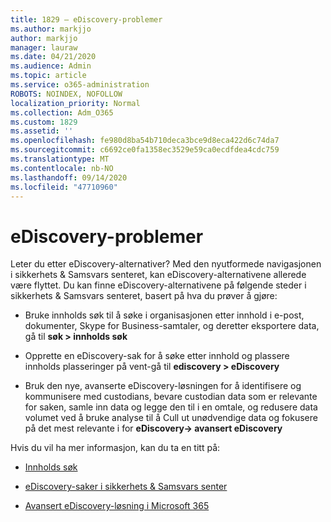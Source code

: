 ```yaml
---
title: 1829 – eDiscovery-problemer
ms.author: markjjo
author: markjjo
manager: lauraw
ms.date: 04/21/2020
ms.audience: Admin
ms.topic: article
ms.service: o365-administration
ROBOTS: NOINDEX, NOFOLLOW
localization_priority: Normal
ms.collection: Adm_O365
ms.custom: 1829
ms.assetid: ''
ms.openlocfilehash: fe980d8ba54b710deca3bce9d8eca422d6c74da7
ms.sourcegitcommit: c6692ce0fa1358ec3529e59ca0ecdfdea4cdc759
ms.translationtype: MT
ms.contentlocale: nb-NO
ms.lasthandoff: 09/14/2020
ms.locfileid: "47710960"
---
```

# <a name="ediscovery-issues"></a>eDiscovery-problemer

Leter du etter eDiscovery-alternativer? Med den nyutformede navigasjonen i sikkerhets & Samsvars senteret, kan eDiscovery-alternativene allerede være flyttet.  Du kan finne eDiscovery-alternativene på følgende steder i sikkerhets & Samsvars senteret, basert på hva du prøver å gjøre:

- Bruke innholds søk til å søke i organisasjonen etter innhold i e-post, dokumenter, Skype for Business-samtaler, og deretter eksportere data, gå til **søk > innholds søk**

- Opprette en eDiscovery-sak for å søke etter innhold og plassere innholds plasseringer på vent-gå til **ediscovery > eDiscovery**

- Bruk den nye, avanserte eDiscovery-løsningen for å identifisere og kommunisere med custodians, bevare custodian data som er relevante for saken, samle inn data og legge den til i en omtale, og redusere data volumet ved å bruke analyse til å Cull ut unødvendige data og fokusere på det mest relevante i for **eDiscovery-> avansert eDiscovery**

Hvis du vil ha mer informasjon, kan du ta en titt på:

- [Innholds søk](https://docs.microsoft.com/microsoft-365/compliance/content-search)

- [eDiscovery-saker i sikkerhets & Samsvars senter](https://docs.microsoft.com/microsoft-365/compliance/ediscovery-cases)

- [Avansert eDiscovery-løsning i Microsoft 365](https://docs.microsoft.com/microsoft-365/compliance/overview-ediscovery-20)
